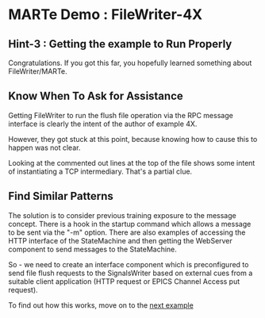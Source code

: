 # MARTe Demo : FileWriter-4X

## Hint-3 : Getting the example to Run Properly

Congratulations.  If you got this far, you hopefully learned something about FileWriter/MARTe.

## Know When To Ask for Assistance

Getting FileWriter to run the flush file operation via the RPC message interface is clearly the intent
of the author of example 4X.

However, they got stuck at this point, because knowing how to cause this to happen was not clear.

Looking at the commented out lines at the top of the file shows some intent of instantiating a TCP intermediary.
That's a partial clue.

## Find Similar Patterns

The solution is to consider previous training exposure to the message concept.  There is a hook in the startup command
which allows a message to be sent via the "-m" option.  There are also examples of accessing the HTTP interface of the
StateMachine and then getting the WebServer component to send messages to the StateMachine.

So - we need to create an interface component which is preconfigured to send file flush requests to the SignalsWriter based
on external cues from a suitable client application (HTTP request or EPICS Channel Access put request).

To find out how this works, move on to the [next example](../FileWriter-5/README.md)
